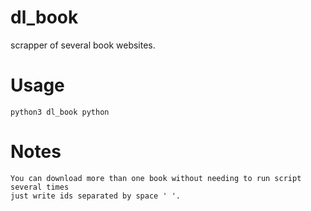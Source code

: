 # dl_book
scrapper of several book websites.

# Usage

    python3 dl_book python
    
# Notes
    You can download more than one book without needing to run script several times 
    just write ids separated by space ' '.
    
    
    
